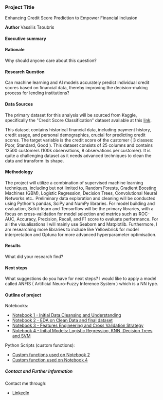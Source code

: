 ### Project Title
Enhancing Credit Score Prediction to Empower Financial Inclusion

**Author**
Vassilis Tsoubris

#### Executive summary

#### Rationale
Why should anyone care about this question?

#### Research Question
Can machine learning and AI models accurately predict individual credit scores based on financial data, thereby improving the decision-making process for lending institutions?

#### Data Sources
The primary dataset for this analysis will be sourced from Kaggle, specifically the "Credit Score Classification" dataset available at this [link](https://www.kaggle.com/datasets/parisrohan/credit-score-classification?select=train.csv).

This dataset contains historical financial data, including payment history, credit usage, and personal demographics, crucial for predicting credit scores. The target variable is the credit score of the customer ( 3 classes: Poor, Standard, Good ).
This dataset consists of 25 columns and contains 12500 customers (100k observations, 8 observations per customer). It is quite a challenging dataset as it needs advanced techniques to clean the data and transform its shape.

#### Methodology
The project will utilize a combination of supervised machine learning techniques, including but not limited to, Random Forests, Gradient Boosting Machines (GBM),  Logistic Regression, Decision Trees, Convolutional Neural Networks etc.. 
Preliminary data exploration and cleaning will be conducted using Python's pandas, SciPy and NumPy libraries. 
For model building and evaluation, Scikit-learn and Tensorflow will be the primary libraries, with a focus on cross-validation for model selection and metrics such as ROC-AUC, Accuracy, Precision, Recall, and F1 score to evaluate performance. 
For all the visualisations I will mainly use Seaborn and Matplotlib. 
Furthermore, I am researching more libraries to include like Yellowbrick for model interpretation and Optuna for more advanced hyperparameter optimisation.


#### Results
What did your research find?

#### Next steps
What suggestions do you have for next steps?
I would like to apply a model called ANFIS ( Artificial Neuro-Fuzzy Inference System ) which is a NN type.

#### Outline of project
Notebooks:
- [Notebook 1 - Initial Data Cleansing and Understanding](DataCleansing.ipynb)
- [Notebook 2 - EDA on Clean Data and final dataset](EDA_cleaned_data.ipynb)
- [Notebook 3 - Features Engineering and Cross Validation Strategy](Feature_Engineering_and_Data_Splitting.ipynb)
- [Notebook 4 - Initial Models: Logistic Regression, KNN, Decision Trees and SVM](Initial_models.ipynb)

Python Scripts (custom functions):
- [Custom functions used on Notebook 2](custom_functions/utility_functions.py) 
- [Custom function used on Notebook 4](custom_functions/preprocessor.py)


##### Contact and Further Information
Contact me through:
- [LinkedIn](https://www.linkedin.com/in/vtsoubris/)
